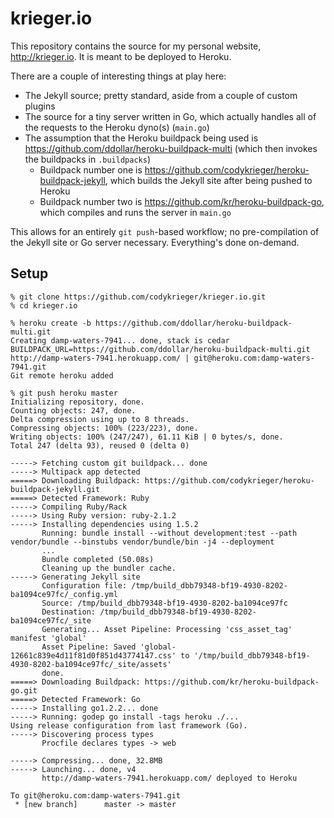 # krieger.io

This repository contains the source for my personal website, http://krieger.io.
It is meant to be deployed to Heroku.

There are a couple of interesting things at play here:

- The Jekyll source; pretty standard, aside from a couple of custom plugins
- The source for a tiny server written in Go, which actually handles all of the
  requests to the Heroku dyno(s) (`main.go`)
- The assumption that the Heroku buildpack being used is https://github.com/ddollar/heroku-buildpack-multi
  (which then invokes the buildpacks in `.buildpacks`)
  - Buildpack number one is https://github.com/codykrieger/heroku-buildpack-jekyll,
    which builds the Jekyll site after being pushed to Heroku
  - Buildpack number two is https://github.com/kr/heroku-buildpack-go,
    which compiles and runs the server in `main.go`

This allows for an entirely `git push`-based workflow; no pre-compilation of
the Jekyll site or Go server necessary. Everything's done on-demand.

## Setup

```
% git clone https://github.com/codykrieger/krieger.io.git
% cd krieger.io

% heroku create -b https://github.com/ddollar/heroku-buildpack-multi.git
Creating damp-waters-7941... done, stack is cedar
BUILDPACK_URL=https://github.com/ddollar/heroku-buildpack-multi.git
http://damp-waters-7941.herokuapp.com/ | git@heroku.com:damp-waters-7941.git
Git remote heroku added

% git push heroku master
Initializing repository, done.
Counting objects: 247, done.
Delta compression using up to 8 threads.
Compressing objects: 100% (223/223), done.
Writing objects: 100% (247/247), 61.11 KiB | 0 bytes/s, done.
Total 247 (delta 93), reused 0 (delta 0)

-----> Fetching custom git buildpack... done
-----> Multipack app detected
=====> Downloading Buildpack: https://github.com/codykrieger/heroku-buildpack-jekyll.git
=====> Detected Framework: Ruby
-----> Compiling Ruby/Rack
-----> Using Ruby version: ruby-2.1.2
-----> Installing dependencies using 1.5.2
       Running: bundle install --without development:test --path vendor/bundle --binstubs vendor/bundle/bin -j4 --deployment
       ...
       Bundle completed (50.08s)
       Cleaning up the bundler cache.
-----> Generating Jekyll site
       Configuration file: /tmp/build_dbb79348-bf19-4930-8202-ba1094ce97fc/_config.yml
       Source: /tmp/build_dbb79348-bf19-4930-8202-ba1094ce97fc
       Destination: /tmp/build_dbb79348-bf19-4930-8202-ba1094ce97fc/_site
       Generating... Asset Pipeline: Processing 'css_asset_tag' manifest 'global'
       Asset Pipeline: Saved 'global-12661c839e4d11f81d0f851d43774147.css' to '/tmp/build_dbb79348-bf19-4930-8202-ba1094ce97fc/_site/assets'
       done.
=====> Downloading Buildpack: https://github.com/kr/heroku-buildpack-go.git
=====> Detected Framework: Go
-----> Installing go1.2.2... done
-----> Running: godep go install -tags heroku ./...
Using release configuration from last framework (Go).
-----> Discovering process types
       Procfile declares types -> web

-----> Compressing... done, 32.8MB
-----> Launching... done, v4
       http://damp-waters-7941.herokuapp.com/ deployed to Heroku

To git@heroku.com:damp-waters-7941.git
 * [new branch]      master -> master
```
